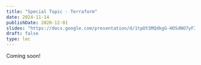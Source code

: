 ```yaml
---
title: "Special Topic - Terraform"
date: 2024-11-14
publishDate: 2020-12-01
slides: "https://docs.google.com/presentation/d/1tpOtSMQdkgG-HOSdNO7yF3uCeSn5e2_zwCRvn9rQilA/"
draft: false
type: lec
---
```


Coming soon!